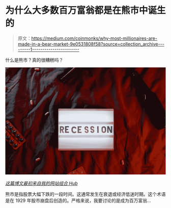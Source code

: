 # 为什么大多数百万富翁都是在熊市中诞生的

> 原文：<https://medium.com/coinmonks/why-most-millionaires-are-made-in-a-bear-market-9e0531808f58?source=collection_archive---------1----------------------->

什么是熊市？真的很糟糕吗？

![](img/f5deee9ccf0f4c3fa29c60f8c3428710.png)

[*这篇博文最初来自我的网站组合 Hub*](http://www.portfolio-hub.co.uk)

熊市是指股票大幅下跌的一段时间。这通常发生在衰退或经济低迷时期。这个术语是在 1929 年股市崩盘后创造的。严格来说，我要讨论的是成为百万富翁…